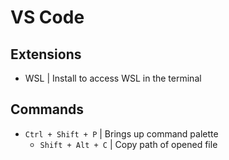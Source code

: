 # VS Code 

## Extensions

- WSL | Install to access WSL in the terminal

## Commands

- ``Ctrl + Shift + P`` | Brings up command palette
    - ``Shift + Alt + C`` | Copy path of opened file